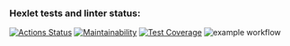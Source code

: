 ### Hexlet tests and linter status:
[![Actions Status](https://github.com/nikisysoev/java-project-lvl3/workflows/hexlet-check/badge.svg)](https://github.com/nikisysoev/java-project-lvl3/actions)
[![Maintainability](https://api.codeclimate.com/v1/badges/f490fadd257131f6c4d6/maintainability)](https://codeclimate.com/github/nikisysoev/java-project-lvl3/maintainability)
[![Test Coverage](https://api.codeclimate.com/v1/badges/f490fadd257131f6c4d6/test_coverage)](https://codeclimate.com/github/nikisysoev/java-project-lvl3/test_coverage)
![example workflow](https://github.com/nikisysoev/java-project-lvl3/actions/workflows/main.yml/badge.svg)